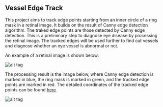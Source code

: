 ## Vessel Edge Track

This project aims to track edge points starting from an inner circle of a ring mask in a retinal image. It builds on the result of Canny edge detection algorithm. The traked edge points are those detected by Canny edge detection. This is a preliminary step to diagnose eye disease by processing the retinal image. The tracked edges will be used further to find out vessels and diagnose whether an eye vessel is abnormal or not. 

An example of a retinal image is shown below:

![alt tag](https://raw.github.com/niufuren/vessel-edge-track/master/images/image1.png)

The processing result is the image below, where Canny edge detection is marked in blue, the ring mask is marked in green, and the tracked edge points are marked in red. The detailed coordinates of the tracked edge points can be found [here](https://raw.github.com/niufuren/vessel-edge-track/master/results/edgePointCoordinate.txt).

![alt tag](https://raw.github.com/niufuren/vessel-edge-track/master/results/result.jpg)
